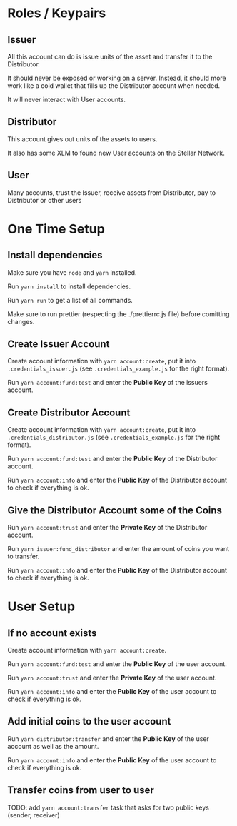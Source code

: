 # Roles / Keypairs


## Issuer

All this account can do is issue units of the asset and transfer it to the Distributor.

It should never be exposed or working on a server. Instead, it should more work like a cold wallet that fills up the Distributor account when needed.

It will never interact with User accounts.


## Distributor

This account gives out units of the assets to users.

It also has some XLM to found new User accounts on the Stellar Network.


## User

Many accounts, trust the Issuer, receive assets from Distributor, pay to Distributor or other users


# One Time Setup


## Install dependencies

Make sure you have `node` and `yarn` installed.

Run `yarn install` to install dependencies.

Run `yarn run` to get a list of all commands.

Make sure to run prettier (respecting the ./prettierrc.js file) before comitting changes.


## Create Issuer Account

Create account information with `yarn account:create`, put it into `.credentials_issuer.js` (see `.credentials_example.js` for the right format).

Run `yarn account:fund:test` and enter the **Public Key** of the issuers account.


## Create Distributor Account

Create account information with `yarn account:create`, put it into `.credentials_distributor.js` (see `.credentials_example.js` for the right format).

Run `yarn account:fund:test` and enter the **Public Key** of the Distributor account.

Run `yarn account:info` and enter the **Public Key** of the Distributor account to check if everything is ok.


## Give the Distributor Account some of the Coins

Run `yarn account:trust` and enter the **Private Key** of the Distributor account.

Run `yarn issuer:fund_distributor` and enter the amount of coins you want to transfer.

Run `yarn account:info` and enter the **Public Key** of the Distributor account to check if everything is ok.


# User Setup


## If no account exists

Create account information with `yarn account:create`.

Run `yarn account:fund:test` and enter the **Public Key** of the user account.

Run `yarn account:trust` and enter the **Private Key** of the user account.

Run `yarn account:info` and enter the **Public Key** of the user account to check if everything is ok.


## Add initial coins to the user account

Run `yarn distributor:transfer` and enter the **Public Key** of the user account as well as the amount.

Run `yarn account:info` and enter the **Public Key** of the user account to check if everything is ok.


## Transfer coins from user to user

TODO: add `yarn account:transfer` task that asks for two public keys (sender, receiver)
